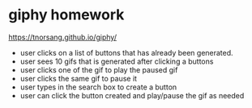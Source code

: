 # giphy homework 

https://tnorsang.github.io/giphy/


- user clicks on a list of buttons that has already been generated.
- user sees 10 gifs that is generated after clicking a buttons
- user clicks one of the gif to play the paused gif
- user clicks the same gif to pause it
- user types in the search box to create a button 
- user can click the button created and play/pause the gif as needed
